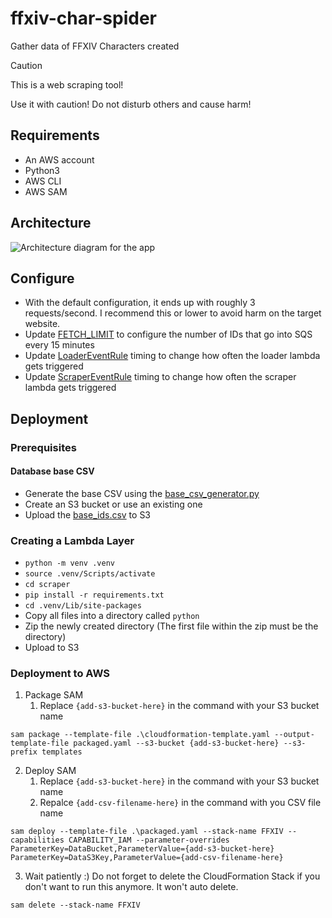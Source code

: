 # ffxiv-char-spider
Gather data of FFXIV Characters created

> [!CAUTION]
> This is a web scraping tool!
> 
> Use it with caution! Do not disturb others and cause harm!

## Requirements
* An AWS account
* Python3
* AWS CLI
* AWS SAM

## Architecture
![Architecture diagram for the app](https://github.com/k33m0l/ffxiv-char-spider/blob/main/FFXIV-crawler.drawio.png)

## Configure
* With the default configuration, it ends up with roughly 3 requests/second. I recommend this or lower to avoid harm on the target website.
* Update [FETCH_LIMIT](https://github.com/k33m0l/ffxiv-char-spider/blob/07d3f5eb96ad078d52ace86407008e6bd96be0dd/loader/loader.py#L12) to configure the number of IDs that go into SQS every 15 minutes
* Update [LoaderEventRule](https://github.com/k33m0l/ffxiv-char-spider/blob/07d3f5eb96ad078d52ace86407008e6bd96be0dd/cloudformation.yaml#L85) timing to change how often the loader lambda gets triggered
* Update [ScraperEventRule](https://github.com/k33m0l/ffxiv-char-spider/blob/07d3f5eb96ad078d52ace86407008e6bd96be0dd/cloudformation.yaml#L161) timing to change how often the scraper lambda gets triggered

## Deployment

### Prerequisites
#### Database base CSV
* Generate the base CSV using the [base_csv_generator.py](util/base_csv_generator.py)
* Create an S3 bucket or use an existing one
* Upload the [base_ids.csv](util/base_ids.csv) to S3

### Creating a Lambda Layer
* `python -m venv .venv`
* `source .venv/Scripts/activate`
* `cd scraper`
* `pip install -r requirements.txt`
* `cd .venv/Lib/site-packages`
* Copy all files into a directory called `python`
* Zip the newly created directory (The first file within the zip must be the directory)
* Upload to S3

### Deployment to AWS
1. Package SAM
   1. Replace `{add-s3-bucket-here}` in the command with your S3 bucket name
```shell
sam package --template-file .\cloudformation-template.yaml --output-template-file packaged.yaml --s3-bucket {add-s3-bucket-here} --s3-prefix templates
```
2. Deploy SAM 
   1. Replace `{add-s3-bucket-here}` in the command with your S3 bucket name
   2. Repalce `{add-csv-filename-here}` in the command with you CSV file name
```shell
sam deploy --template-file .\packaged.yaml --stack-name FFXIV --capabilities CAPABILITY_IAM --parameter-overrides ParameterKey=DataBucket,ParameterValue={add-s3-bucket-here} ParameterKey=DataS3Key,ParameterValue={add-csv-filename-here}
```
3. Wait patiently :) Do not forget to delete the CloudFormation Stack if you don't want to run this anymore. It won't auto delete.
```shell
sam delete --stack-name FFXIV
```
